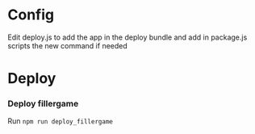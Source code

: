 # Config

Edit deploy.js to add the app in the deploy bundle and add in package.js scripts the new command if needed

# Deploy


### Deploy fillergame

Run `npm run deploy_fillergame`